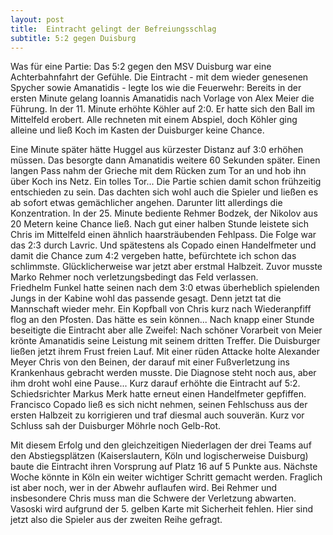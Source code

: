 ```yaml
---
layout: post
title:  Eintracht gelingt der Befreiungsschlag
subtitle: 5:2 gegen Duisburg
---
```


Was für eine Partie: Das 5:2 gegen den MSV Duisburg war eine Achterbahnfahrt der Gefühle. Die Eintracht - mit dem wieder genesenen Spycher sowie Amanatidis - legte los wie die Feuerwehr: Bereits in der ersten Minute gelang Ioannis Amanatidis nach Vorlage von Alex Meier die Führung. In der 11. Minute erhöhte Köhler auf 2:0. Er hatte sich den Ball im Mittelfeld erobert. Alle rechneten mit einem Abspiel, doch Köhler ging alleine und ließ Koch im Kasten der Duisburger keine Chance.

Eine Minute später hätte Huggel aus kürzester Distanz auf 3:0 erhöhen müssen. Das besorgte dann Amanatidis weitere 60 Sekunden später. Einen langen Pass nahm der Grieche mit dem Rücken zum Tor an und hob ihn über Koch ins Netz. Ein tolles Tor... Die Partie schien damit schon frühzeitig entschieden zu sein. Das dachten sich wohl auch die Spieler und ließen es ab sofort etwas gemächlicher angehen. Darunter litt allerdings die Konzentration. In der 25. Minute bediente Rehmer Bodzek, der Nikolov aus 20 Metern keine Chance ließ. Nach gut einer halben Stunde leistete sich Chris im Mittelfeld einen ähnlich haarsträubenden Fehlpass. Die Folge war das 2:3 durch Lavric. Und spätestens als Copado einen Handelfmeter und damit die Chance zum 4:2 vergeben hatte, befürchtete ich schon das schlimmste. Glücklicherweise war jetzt aber erstmal Halbzeit. Zuvor musste Marko Rehmer noch verletzungsbedingt das Feld verlassen.  
Friedhelm Funkel hatte seinen nach dem 3:0 etwas überheblich spielenden Jungs in der Kabine wohl das passende gesagt. Denn jetzt tat die Mannschaft wieder mehr. Ein Kopfball von Chris kurz nach Wiederanpfiff flog an den Pfosten. Das hätte es sein können... Nach knapp einer Stunde beseitigte die Eintracht aber alle Zweifel: Nach schöner Vorarbeit von Meier krönte Amanatidis seine Leistung mit seinem dritten Treffer. Die Duisburger ließen jetzt ihrem Frust freien Lauf. Mit einer rüden Attacke holte Alexander Meyer Chris von den Beinen, der darauf mit einer Fußverletzung ins Krankenhaus gebracht werden musste. Die Diagnose steht noch aus, aber ihm droht wohl eine Pause... Kurz darauf erhöhte die Eintracht auf 5:2. Schiedsrichter Markus Merk hatte erneut einen Handelfmeter gepfiffen. Francisco Copado ließ es sich nicht nehmen, seinen Fehlschuss aus der ersten Halbzeit zu korrigieren und traf diesmal auch souverän. Kurz vor Schluss sah der Duisburger Möhrle noch Gelb-Rot.

Mit diesem Erfolg und den gleichzeitigen Niederlagen der drei Teams auf den Abstiegsplätzen (Kaiserslautern, Köln und logischerweise Duisburg) baute die Eintracht ihren Vorsprung auf Platz 16 auf 5 Punkte aus. Nächste Woche könnte in Köln ein weiter wichtiger Schritt gemacht werden. Fraglich ist aber noch, wer in der Abwehr auflaufen wird. Bei Rehmer und insbesondere Chris muss man die Schwere der Verletzung abwarten. Vasoski wird aufgrund der 5. gelben Karte mit Sicherheit fehlen. Hier sind jetzt also die Spieler aus der zweiten Reihe gefragt.
